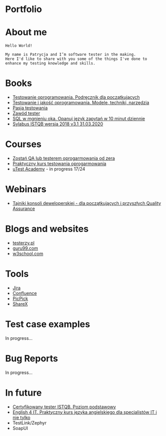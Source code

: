 # Portfolio
# About me
```
Hello World! 
 
My name is Patrycja and I’m software tester in the making.
Here I'd like to share with you some of the things I've done to enhance my testing knowledge and skills.
```
# Books
  - [Testowanie oprogramowania. Podręcznik dla początkujących](https://helion.pl/ksiazki/testowanie-oprogramowania-podrecznik-dla-poczatkujacych-rafal-pawlak,szteop.htm#format/d)
  - [Testowanie i jakość oprogramowania. Modele, techniki, narzędzia](https://helion.pl/ksiazki/testowanie-i-jakosc-oprogramowania-modele-techniki-narzedzia-adam-roman,e_1oe0.htm#format/e)
  - [Pasja testowania](https://helion.pl/ksiazki/pasja-testowania-wydanie-ii-rozszerzone-krzysztof-jadczyk,paste2.htm#format/d)
  - [Zawód tester](https://helion.pl/ksiazki/zawod-tester-radoslaw-smilgin,e_b16y.htm#format/e)
  - [SQL w mgnieniu oka. Opanuj język zapytań w 10 minut dziennie](https://helion.pl/ksiazki/sql-w-mgnieniu-oka-opanuj-jezyk-zapytan-w-10-minut-dziennie-wydanie-v-ben-forta,sqlok5.htm#format/d)
  - [Sylabus ISTQB wersja 2018 v3.1 31.03.2020](https://sjsi.org/download/7411/)
# Courses
  - [Zostań QA lub testerem oprogarmowania od zera](https://www.udemy.com/course/zostan-qa-od-zera/)
  - [Praktyczny kurs testowania oprogarmowania](https://www.udemy.com/course/praktyczny-kurs-testowania-oprogramowania/)
  - [uTest Academy](https://www.utest.com/academy) - in progress 17/24
# Webinars
  - [Tajniki konsoli deweloperskiej - dla początkujących i przyszłych Quality Assurance](https://szkoleniedlaqa.pl/konsola/)
# Blogs and websites
  - [testerzy.pl](https://testerzy.pl/baza-wiedzy/artykuly/1)
  - [guru99.com](https://www.guru99.com/software-testing.html)
  - [w3school.com](https://www.w3schools.com/sql/)
# Tools
  - [Jira](https://www.atlassian.com/software/jira)
  - [Confluence](https://www.atlassian.com/software/confluence)
  - [PicPick](https://picpick.app/pl/)
  - [ShareX](https://getsharex.com/)
# Test case examples
In progress...
# Bug Reports
In progress...
# In future
  - [Certyfikowany tester ISTQB. Poziom podstawowy](https://helion.pl/ksiazki/certyfikowany-tester-istqb-poziom-podstawowy-adam-roman-lucjan-stapp,ctispp.htm#format/d)
  - [English 4 IT. Praktyczny kurs języka angielskiego dla specjalistów IT i nie tylko](https://helion.pl/ksiazki/english-4-it-praktyczny-kurs-jezyka-angielskiego-dla-specjalistow-it-i-nie-tylko-beata-blaszczyk,anginv.htm#format/d)
  - TestLink/Zephyr
  - SoapUI